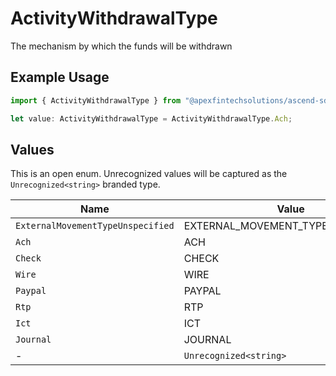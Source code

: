 # ActivityWithdrawalType

The mechanism by which the funds will be withdrawn

## Example Usage

```typescript
import { ActivityWithdrawalType } from "@apexfintechsolutions/ascend-sdk/models/components";

let value: ActivityWithdrawalType = ActivityWithdrawalType.Ach;
```

## Values

This is an open enum. Unrecognized values will be captured as the `Unrecognized<string>` branded type.

| Name                               | Value                              |
| ---------------------------------- | ---------------------------------- |
| `ExternalMovementTypeUnspecified`  | EXTERNAL_MOVEMENT_TYPE_UNSPECIFIED |
| `Ach`                              | ACH                                |
| `Check`                            | CHECK                              |
| `Wire`                             | WIRE                               |
| `Paypal`                           | PAYPAL                             |
| `Rtp`                              | RTP                                |
| `Ict`                              | ICT                                |
| `Journal`                          | JOURNAL                            |
| -                                  | `Unrecognized<string>`             |